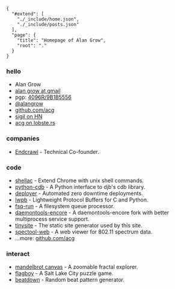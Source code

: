 
    {
      "#extend": [
        "./_include/home.json",
        "./_include/posts.json"
      ],
      "page": {
        "title": "Homepage of Alan Grow",
        "root": "."
      }
    }

### hello

- Alan Grow
- [alan grow at gmail](mailto:alangrow+nospam@gmail.com)
- pgp: [4096R/9B1B5556](./alangrow.asc)
- [@alangrow](https://twitter.com/alangrow)
- [github.com/acg](https://github.com/acg)
- [sigil on HN](https://news.ycombinator.com/user?id=sigil)
- [acg on lobste.rs](https://lobste.rs/u/acg)

### companies

- [Endcrawl](https://endcrawl.com) - Technical Co-founder.

### code

- [shellac](https://github.com/acg/shellac) - Extend Chrome with unix shell commands.
- [python-cdb](https://github.com/acg/python-cdb) - A Python interface to djb's cdb library.
- [deployer](https://github.com/endcrawl/deployer) - Automated zero downtime deployments.
- [lwpb](https://github.com/acg/lwpb) - Lightweight Protocol Buffers for C and Python.
- [fsq-run](https://github.com/endcrawl/fsq-run) - A filesystem queue processor.
- [daemontools-encore](https://github.com/acg/daemontools-encore/tree/ubuntu-package-1.13) - A daemontools-encore fork with better multiprocess service support.
- [tinysite](https://github.com/acg/tinysite) - The static site generator used by this site.
- [spectool-web](https://github.com/acg/spectool-web) - A web viewer for 802.11 spectrum data.
- ...more: [github.com/acg](https://github.com/acg)

### interact

- [mandelbrot canvas](./projects/mandelbrot-canvas/) - A zoomable fractal explorer.
- [flagboy](./projects/flagboy/) - A Salt Lake City puzzle game.
- [beatdown](./projects/beatdown/) - Random beat pattern generator.

